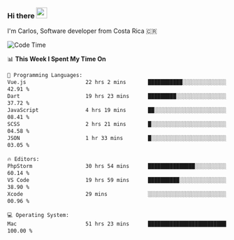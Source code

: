 ### Hi there <img src="https://media.giphy.com/media/hvRJCLFzcasrR4ia7z/giphy.gif" width="25px" height="25px">

I'm Carlos, Software developer from Costa Rica 🇨🇷

[//]: # (<a href="https://app.daily.dev/carum98"><img src="https://github.com/carum98/carum98/blob/main/devcard.svg" width="400" alt="Carlos Umaña Acevedo's Dev Card"/></a>)


<!--START_SECTION:waka-->
![Code Time](http://img.shields.io/badge/Code%20Time-11%2C792%20hrs%208%20mins-blue)

📊 **This Week I Spent My Time On** 

```text
💬 Programming Languages: 
Vue.js                   22 hrs 2 mins       ███████████░░░░░░░░░░░░░░   42.91 % 
Dart                     19 hrs 23 mins      █████████░░░░░░░░░░░░░░░░   37.72 % 
JavaScript               4 hrs 19 mins       ██░░░░░░░░░░░░░░░░░░░░░░░   08.41 % 
SCSS                     2 hrs 21 mins       █░░░░░░░░░░░░░░░░░░░░░░░░   04.58 % 
JSON                     1 hr 33 mins        █░░░░░░░░░░░░░░░░░░░░░░░░   03.05 % 

🔥 Editors: 
PhpStorm                 30 hrs 54 mins      ███████████████░░░░░░░░░░   60.14 % 
VS Code                  19 hrs 59 mins      ██████████░░░░░░░░░░░░░░░   38.90 % 
Xcode                    29 mins             ░░░░░░░░░░░░░░░░░░░░░░░░░   00.96 % 

💻 Operating System: 
Mac                      51 hrs 23 mins      █████████████████████████   100.00 % 
```


<!--END_SECTION:waka-->
